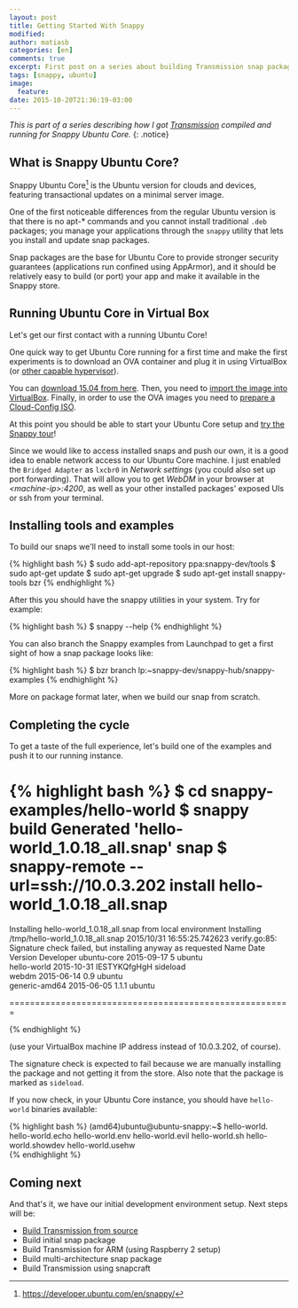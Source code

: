```yaml
---
layout: post
title: Getting Started With Snappy
modified:
author: matiasb
categories: [en]
comments: true
excerpt: First post on a series about building Transmission snap package.
tags: [snappy, ubuntu]
image:
  feature:
date: 2015-10-20T21:36:19-03:00
---
```


*This is part of a series describing how I got [Transmission](https://uappexplorer.com/app/transmission.matiasb) compiled and running for Snappy Ubuntu Core.*
{: .notice}


What is Snappy Ubuntu Core?
---------------------------

Snappy Ubuntu Core[^1] is the Ubuntu version for clouds and devices, featuring transactional updates on a minimal server image.

One of the first noticeable differences from the regular Ubuntu version is that there is no apt-* commands and you cannot install traditional `.deb` packages; you manage your applications through the `snappy` utility that lets you install and update snap packages.

Snap packages are the base for Ubuntu Core to provide stronger security guarantees (applications run confined using AppArmor), and it should be relatively easy to build (or port) your app and make it available in the Snappy store.

[^1]: https://developer.ubuntu.com/en/snappy/


Running Ubuntu Core in Virtual Box
----------------------------------

Let's get our first contact with a running Ubuntu Core!

One quick way to get Ubuntu Core running for a first time and make the first experiments is to download an OVA container and plug it in using VirtualBox (or [other capable hypervisor](https://developer.ubuntu.com/en/snappy/start/#ova)).

You can [download 15.04 from here](http://cloud-images.ubuntu.com/ubuntu-core/15.04/core/stable/current/core-stable-amd64-cloud.ova). Then, you need to [import the image into VirtualBox](http://docs.oracle.com/cd/E26217_01/E26796/html/qs-import-vm.html). Finally, in order to use the OVA images you need to [prepare a Cloud-Config ISO](https://developer.ubuntu.com/en/snappy/start/#ova).

At this point you should be able to start your Ubuntu Core setup and [try the Snappy tour](https://developer.ubuntu.com/en/snappy/tutorials/using-snappy/)!

Since we would like to access installed snaps and push our own, it is a good idea to enable network access to our Ubuntu Core machine. I just enabled the `Bridged Adapter` as `lxcbr0` in *Network settings* (you could also set up port forwarding). That will allow you to get *WebDM* in your browser at *\<machine-ip\>:4200*, as well as your other installed packages' exposed UIs or ssh from your terminal.


Installing tools and examples
-----------------------------

To build our snaps we'll need to install some tools in our host:

{% highlight bash %}
$ sudo add-apt-repository ppa:snappy-dev/tools
$ sudo apt-get update
$ sudo apt-get upgrade
$ sudo apt-get install snappy-tools bzr
{% endhighlight %}

After this you should have the snappy utilities in your system. Try for example:

{% highlight bash %}
$ snappy --help
{% endhighlight %}

You can also branch the Snappy examples from Launchpad to get a first sight of how a snap package looks like:

{% highlight bash %}
$ bzr branch lp:~snappy-dev/snappy-hub/snappy-examples
{% endhighlight %}

More on package format later, when we build our snap from scratch.


Completing the cycle
--------------------

To get a taste of the full experience, let's build one of the examples and push it to our running instance.

{% highlight bash %}
$ cd snappy-examples/hello-world
$ snappy build
Generated 'hello-world_1.0.18_all.snap' snap
$ snappy-remote --url=ssh://10.0.3.202 install hello-world_1.0.18_all.snap
=======================================================

Installing hello-world_1.0.18_all.snap from local environment
Installing /tmp/hello-world_1.0.18_all.snap
2015/10/31 16:55:25.742623 verify.go:85: Signature check failed, but installing anyway as requested
Name          Date       Version      Developer 
ubuntu-core   2015-09-17 5            ubuntu    
hello-world   2015-10-31 IESTYKQfgHgH sideload  
webdm         2015-06-14 0.9          ubuntu  
generic-amd64 2015-06-05 1.1.1        ubuntu  

=======================================================

{% endhighlight %}

(use your VirtualBox machine IP address instead of 10.0.3.202, of course).

The signature check is expected to fail because we are manually installing the package and not getting it from the store. Also note that the package is marked as `sideload`.

If you now check, in your Ubuntu Core instance, you should have `hello-world` binaries available:

{% highlight bash %}
(amd64)ubuntu@ubuntu-snappy:~$ hello-world.
hello-world.echo     hello-world.env      hello-world.evil     hello-world.sh       hello-world.showdev  hello-world.usehw    
{% endhighlight %}

Coming next
-----------

And that's it, we have our initial development environment setup. Next steps will be:

* [Build Transmission from source](/en/building-transmission-from-source)
* Build initial snap package
* Build Transmission for ARM (using Raspberry 2 setup)
* Build multi-architecture snap package
* Build Transmission using snapcraft
